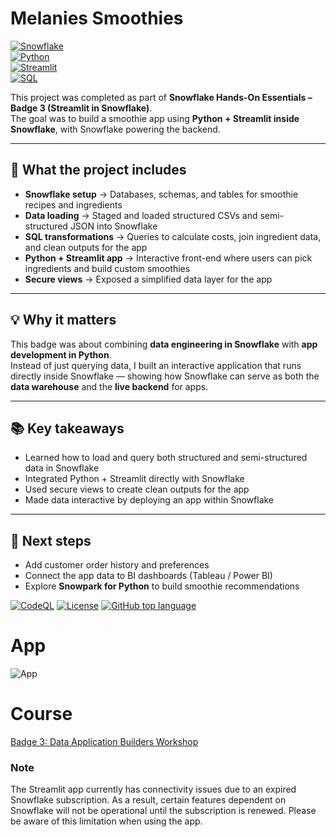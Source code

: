 # Melanies Smoothies
[![Snowflake](https://img.shields.io/badge/Database-Snowflake-blue)](#)  
[![Python](https://img.shields.io/badge/Language-Python-green)](#)  
[![Streamlit](https://img.shields.io/badge/App-Streamlit-red)](#)  
[![SQL](https://img.shields.io/badge/Query-SQL-lightgrey)](#)  

This project was completed as part of **Snowflake Hands-On Essentials – Badge 3 (Streamlit in Snowflake)**.  
The goal was to build a smoothie app using **Python + Streamlit inside Snowflake**, with Snowflake powering the backend.  

---

## 🚀 What the project includes  
- **Snowflake setup** → Databases, schemas, and tables for smoothie recipes and ingredients  
- **Data loading** → Staged and loaded structured CSVs and semi-structured JSON into Snowflake  
- **SQL transformations** → Queries to calculate costs, join ingredient data, and clean outputs for the app  
- **Python + Streamlit app** → Interactive front-end where users can pick ingredients and build custom smoothies  
- **Secure views** → Exposed a simplified data layer for the app  

---

## 💡 Why it matters  
This badge was about combining **data engineering in Snowflake** with **app development in Python**.  
Instead of just querying data, I built an interactive application that runs directly inside Snowflake — showing how Snowflake can serve as both the **data warehouse** and the **live backend** for apps.  

---

## 📚 Key takeaways  
- Learned how to load and query both structured and semi-structured data in Snowflake  
- Integrated Python + Streamlit directly with Snowflake  
- Used secure views to create clean outputs for the app  
- Made data interactive by deploying an app within Snowflake  

---

## 🔮 Next steps  
- Add customer order history and preferences  
- Connect the app data to BI dashboards (Tableau / Power BI)  
- Explore **Snowpark for Python** to build smoothie recommendations  


[![CodeQL](https://github.com/appuv/melanies_smoothies/actions/workflows/github-code-scanning/codeql/badge.svg)](https://github.com/appuv/melanies_smoothies/actions/workflows/github-code-scanning/codeql) [![License](https://img.shields.io/github/license/appuv/melanies_smoothies)](https://github.com/appuv/melanies_smoothies/blob/main/LICENSE) [![GitHub top language](https://img.shields.io/github/languages/top/appuv/melanies_smoothies)]([https://github.com/appuv/melanies_smoothies](https://img.shields.io/github/languages/top/appuv/melanies_smoothies))


# App 
![App](images/app.png)

# Course
[Badge 3: Data Application Builders Workshop](https://achieve.snowflake.com/26eb5513-6d6f-46ef-9411-15f7f5fe945c#acc.Wso9DIA8)

### Note

The Streamlit app currently has connectivity issues due to an expired Snowflake subscription. As a result, certain features dependent on Snowflake will not be operational until the subscription is renewed. Please be aware of this limitation when using the app.
